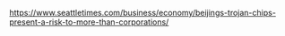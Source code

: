 


https://www.seattletimes.com/business/economy/beijings-trojan-chips-present-a-risk-to-more-than-corporations/
